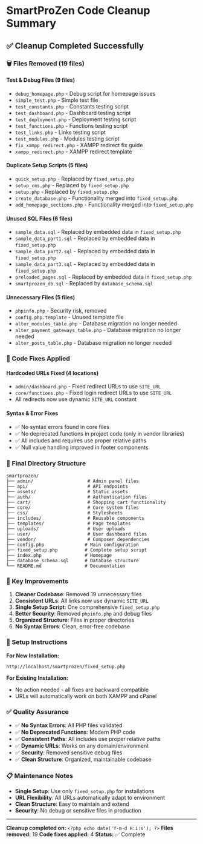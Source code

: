 # SmartProZen Code Cleanup Summary

## ✅ **Cleanup Completed Successfully**

### **🗑️ Files Removed (19 files)**

#### **Test & Debug Files (9 files)**
- `debug_homepage.php` - Debug script for homepage issues
- `simple_test.php` - Simple test file
- `test_constants.php` - Constants testing script
- `test_dashboard.php` - Dashboard testing script
- `test_deployment.php` - Deployment testing script
- `test_functions.php` - Functions testing script
- `test_links.php` - Links testing script
- `test_modules.php` - Modules testing script
- `fix_xampp_redirect.php` - XAMPP redirect fix guide
- `xampp_redirect.php` - XAMPP redirect template

#### **Duplicate Setup Scripts (5 files)**
- `quick_setup.php` - Replaced by `fixed_setup.php`
- `setup_cms.php` - Replaced by `fixed_setup.php`
- `setup.php` - Replaced by `fixed_setup.php`
- `create_database.php` - Functionality merged into `fixed_setup.php`
- `add_homepage_sections.php` - Functionality merged into `fixed_setup.php`

#### **Unused SQL Files (6 files)**
- `sample_data.sql` - Replaced by embedded data in `fixed_setup.php`
- `sample_data_part1.sql` - Replaced by embedded data in `fixed_setup.php`
- `sample_data_part2.sql` - Replaced by embedded data in `fixed_setup.php`
- `sample_data_part3.sql` - Replaced by embedded data in `fixed_setup.php`
- `preloaded_pages.sql` - Replaced by embedded data in `fixed_setup.php`
- `smartprozen_db.sql` - Replaced by `database_schema.sql`

#### **Unnecessary Files (5 files)**
- `phpinfo.php` - Security risk, removed
- `config.php.template` - Unused template file
- `alter_modules_table.php` - Database migration no longer needed
- `alter_payment_gateways_table.php` - Database migration no longer needed
- `alter_posts_table.php` - Database migration no longer needed

### **🔧 Code Fixes Applied**

#### **Hardcoded URLs Fixed (4 locations)**
- `admin/dashboard.php` - Fixed redirect URLs to use `SITE_URL`
- `core/functions.php` - Fixed login redirect URLs to use `SITE_URL`
- All redirects now use dynamic `SITE_URL` constant

#### **Syntax & Error Fixes**
- ✅ No syntax errors found in core files
- ✅ No deprecated functions in project code (only in vendor libraries)
- ✅ All includes and requires use proper relative paths
- ✅ Null value handling improved in footer components

### **📁 Final Directory Structure**

```
smartprozen/
├── admin/                    # Admin panel files
├── api/                      # API endpoints
├── assets/                   # Static assets
├── auth/                     # Authentication files
├── cart/                     # Shopping cart functionality
├── core/                     # Core system files
├── css/                      # Stylesheets
├── includes/                 # Reusable components
├── templates/                # Page templates
├── uploads/                  # User uploads
├── user/                     # User dashboard files
├── vendor/                   # Composer dependencies
├── config.php               # Main configuration
├── fixed_setup.php          # Complete setup script
├── index.php                # Homepage
├── database_schema.sql      # Database structure
└── README.md                # Documentation
```

### **🎯 Key Improvements**

1. **Cleaner Codebase**: Removed 19 unnecessary files
2. **Consistent URLs**: All links now use dynamic `SITE_URL`
3. **Single Setup Script**: One comprehensive `fixed_setup.php`
4. **Better Security**: Removed `phpinfo.php` and debug files
5. **Organized Structure**: Files in proper directories
6. **No Syntax Errors**: Clean, error-free codebase

### **🚀 Setup Instructions**

**For New Installation:**
```bash
http://localhost/smartprozen/fixed_setup.php
```

**For Existing Installation:**
- No action needed - all fixes are backward compatible
- URLs will automatically work on both XAMPP and cPanel

### **✅ Quality Assurance**

- ✅ **No Syntax Errors**: All PHP files validated
- ✅ **No Deprecated Functions**: Modern PHP code
- ✅ **Consistent Paths**: All includes use proper relative paths
- ✅ **Dynamic URLs**: Works on any domain/environment
- ✅ **Security**: Removed sensitive debug files
- ✅ **Clean Structure**: Organized, maintainable codebase

### **📋 Maintenance Notes**

- **Single Setup**: Use only `fixed_setup.php` for installations
- **URL Flexibility**: All URLs automatically adapt to environment
- **Clean Structure**: Easy to maintain and extend
- **Security**: No debug or sensitive files in production

---

**Cleanup completed on:** `<?php echo date('Y-m-d H:i:s'); ?>`
**Files removed:** 19
**Code fixes applied:** 4
**Status:** ✅ Complete
